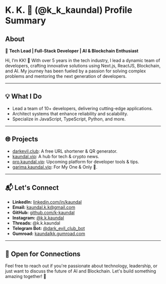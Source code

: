 # K. K. 💫 (@k_k_kaundal) Profile Summary

## About
🚀 **Tech Lead | Full-Stack Developer | AI & Blockchain Enthusiast**

Hi, I’m KK! 👋 With over 5 years in the tech industry, I lead a dynamic team of developers, crafting innovative solutions using Next.js, ReactJS, Blockchain, and AI. My journey has been fueled by a passion for solving complex problems and mentoring the next generation of developers.

---

## 💡 What I Do

- Lead a team of 10+ developers, delivering cutting-edge applications.
- Architect systems that enhance reliability and scalability.
- Specialize in JavaScript, TypeScript, Python, and more.

---

## 🌐 Projects

- [darkevil.club](https://darkevil.club): A free URL shortener & QR generator.
- [kaundal.vip](https://kaundal.vip): A hub for tech & crypto news.
- [pro.kaundal.vip](https://pro.kaundal.vip): Upcoming platform for developer tools & tips.
- [garima.kaundal.vip](https://garima.kaundal.vip): For My One & Only 💖.

---

## 📬 Let's Connect

- **LinkedIn:** [linkedin.com/in/kaundal](https://linkedin.com/in/kaundal)
- **Email:** kaundal.k.k@gmail.com
- **GitHub:** [github.com/k-kaundal](https://github.com/k-kaundal)
- **Instagram:** [@k.k.kaundal](https://instagram.com/k.k.kaundal)
- **Threads:** @k.k.kaundal
- **Telegram Bot:** [@dark_evil_club_bot](https://t.me/dark_evil_club_bot)
- **Gumroad:** [kaundalkk.gumroad.com](https://kaundalkk.gumroad.com)

---

## 🤝 Open for Connections

Feel free to reach out if you're passionate about technology, leadership, or just want to discuss the future of AI and Blockchain. Let's build something amazing together! 🚀

